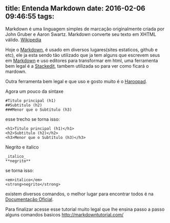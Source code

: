 title: Entenda Markdown
date: 2016-02-06 09:46:55
tags:
---
Markdown é uma linguagem simples de marcação originalmente criada por John Gruber e Aaron Swartz. Markdown converte seu texto em XHTML válido. [Wikipedia](https://pt.wikipedia.org/wiki/Markdown "Descrição da wikipedia")
<!--more-->
Hoje o [Markdown](http://daringfireball.net/projects/markdown/ "Documentação Oficial"), é usado em diversos lugares(sites estaticos, github e etc), ele ja esta sendo tão utilizado que ja tem alguns que escrevem seus em [Markdown](http://daringfireball.net/projects/markdown/ "Documentação Oficial") e uso editores para transformar em html, uma ferramenta bem legal é a [Stackedit](https://stackedit.io/editor "Ferramenta Online"), tambem utilizada so para ver como ficará o mardown.

Outra ferramenta bem legal e que uso e gosto muito é o [Haroopad](http://pad.haroopress.com/user.html "Site Oficial").

Agora um pouco da sintaxe
```
#Titulo principal (h1)
##Subtitulo (h2)
###Menor que o Subtítulo (h3)
```
esse trecho se torna isso:
```
<h1>Titulo principal (h1)</h1>
<h2>Subtitulo (h2)</h2>
<h3>Menor que o Subtítulo (h3)</h3>
```

Negrito e italico
```
_italico_
**negrito**
```
se torna isso:
```
<em>italico</em>
<strong>negrito</strong>
```

existem diversos comandos, o melhor lugar para encontrar todos é na [Documentação Oficial](http://daringfireball.net/projects/markdown/ "Documentação Oficial").

Para finalizar acesse esse tutorial muito legal que lhe ensina passo a passo alguns comandos basicos
http://markdowntutorial.com/
